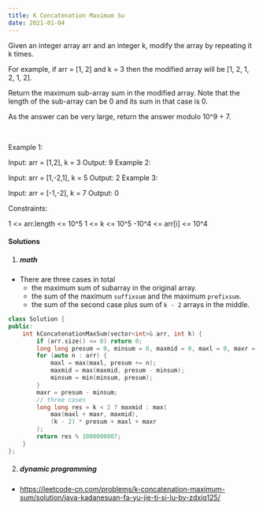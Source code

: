 ```yaml
---
title: K Concatenation Maximum Su
date: 2021-01-04
---
```

Given an integer array arr and an integer k, modify the array by repeating it k times.

For example, if arr = [1, 2] and k = 3 then the modified array will be [1, 2, 1, 2, 1, 2].

Return the maximum sub-array sum in the modified array. Note that the length of the sub-array can be 0 and its sum in that case is 0.

As the answer can be very large, return the answer modulo 10^9 + 7.

 

Example 1:

Input: arr = [1,2], k = 3
Output: 9
Example 2:

Input: arr = [1,-2,1], k = 5
Output: 2
Example 3:

Input: arr = [-1,-2], k = 7
Output: 0
 

Constraints:

1 <= arr.length <= 10^5
1 <= k <= 10^5
-10^4 <= arr[i] <= 10^4


#### Solutions

1. ##### math

- There are three cases in total
    - the maximum sum of subarray in the original array.
    - the sum of the maximum `suffixsum` and the maximum `prefixsum`.
    - the sum of the second case plus sum of `k - 2` arrays in the middle.

```cpp
class Solution {
public:
    int kConcatenationMaxSum(vector<int>& arr, int k) {
        if (arr.size() <= 0) return 0;
        long long presum = 0, minsum = 0, maxmid = 0, maxl = 0, maxr = 0;
        for (auto n : arr) {
            maxl = max(maxl, presum += n);
            maxmid = max(maxmid, presum - minsum);
            minsum = min(minsum, presum);
        }
        maxr = presum - minsum;
        // three cases
        long long res = k < 2 ? maxmid : max(
            max(maxl + maxr, maxmid), 
            (k - 2) * presum + maxl + maxr
        );
        return res % 1000000007;
    }
};
```

2. ##### dynamic programming

- https://leetcode-cn.com/problems/k-concatenation-maximum-sum/solution/java-kadanesuan-fa-yu-jie-ti-si-lu-by-zdxiq125/